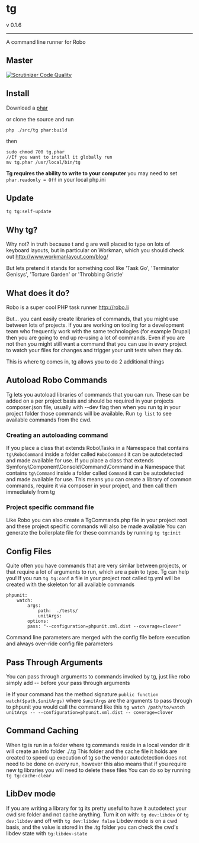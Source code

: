 # tg

v 0.1.6

------
A command line runner for Robo

## Master
[![Scrutinizer Code Quality](https://scrutinizer-ci.com/g/twhiston/tg/badges/quality-score.png?b=master)](https://scrutinizer-ci.com/g/twhiston/tg/?branch=master)

## Install

Download a [phar](https://bitbucket.org/twhiston/tg/downloads/tg.phar)

or clone the source and run 
```
php ./src/tg phar:build
```

then
```
sudo chmod 700 tg.phar
//If you want to install it globally run
mv tg.phar /usr/local/bin/tg
```

**Tg requires the ability to write to your computer** you may need to set `phar.readonly = Off` in your local php.ini

## Update
`tg tg:self-update`

## Why tg?

Why not? in truth because t and g are well placed to type on lots of keyboard layouts,
but in particular on Workman, which you should check out http://www.workmanlayout.com/blog/

But lets pretend it stands for something cool like 'Task Go', 'Terminator Genisys', 'Torture Garden' or 'Throbbing Gristle'

## What does it do?

Robo is a super cool PHP task runner
http://robo.li

But... you cant easily create libraries of commands, that you might use between lots of projects.
If you are working on tooling for a development team who frequently work with the same technologies (for example Drupal)
then you are going to end up re-using a lot of commands. Even if you are not then you might still want a command that you can use in every project
to watch your files for changes and trigger your unit tests when they do.

This is where tg comes in, tg allows you to do 2 additional things

## Autoload Robo Commands

Tg lets you autoload libraries of commands that you can run. These can be added on a per project basis and should be required in your projects composer.json file, usually with --dev flag
then when you run tg in your project folder those commands will be available.
Run `tg list` to see available commands from the cwd.

### Creating an autoloading command

If you place a class that extends Robo\Tasks in a Namespace that contains `tg\RoboCommand` inside a folder called `RoboCommand` it can be autodetected and made available for use.
If you place a class that extends Symfony\Component\Console\Command\Command in a Namespace that contains `tg\Command` inside a folder called `Command` it can be autodetected and made available for use.
This means you can create a library of common commands, require it via composer in your project, and then call them immediately from tg

### Project specific command file

Like Robo you can also create a TgCommands.php file in your project root and these project specific commands will also be made available
You can generate the boilerplate file for these commands by running `tg tg:init`

## Config Files

Quite often you have commands that are very similar between projects, or that require a lot of arguments to run, which are a pain to type. Tg can help you!
If you run `tg tg:conf` a file in your project root called tg.yml will be created with the skeleton for all available commands
```
phpunit:
    watch:
        args:
            path:  ./tests/
            unitArgs:
        options:
        pass: "--configuration=phpunit.xml.dist --coverage=clover"
```
Command line parameters are merged with the config file before execution and always over-ride config file parameters

## Pass Through Arguments

You can pass through arguments to commands invoked by tg, just like robo simply add -- before your pass through arguments

ie
If your command has the method signature `public function watch($path,$unitArgs)` where `$unitArgs` are the arguments to pass through to phpunit you would call the command like this
`tg watch /path/to/watch unitArgs -- --configuration=phpunit.xml.dist -- coverage=clover`

## Command Caching
When tg is run in a folder where tg commands reside in a local vendor dir it will create an info folder ./.tg
This folder and the cache file it holds are created to speed up execution of tg so the vendor autodetection does not need to be done on every run, however this also means that if you require new tg libraries you will need to delete these files
You can do so by running `tg tg:cache-clear`

## LibDev mode
If you are writing a library for tg its pretty useful to have it autodetect your cwd src folder and not cache anything.
Turn it on with: `tg dev:libdev` or `tg dev:libdev` and off with `tg dev:libdev false`
Libdev mode is on a cwd basis, and the value is stored in the .tg folder
you can check the cwd's libdev state with `tg:libdev-state`